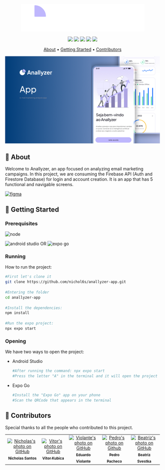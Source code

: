 [FIGMA_BADGE]: https://img.shields.io/badge/Check%20out%20our%20prototype-A259FF?style=for-the-badge&logo=figma&logoColor=white
[FIGMA_URL]: https://www.figma.com/file/oL167JVtoKgnQxj8vruw1R/Anallyzer-app-Prototype?type=design&node-id=0%3A1&mode=design&t=9Vkd9DS067MW0VHq-1

<div align="center">
  <img src="src/assets/anallyzer-logo.png">
</div>

<p align="center">
  <img src="https://img.shields.io/badge/REACT%20NATIVE-61DAFB?style=for-the-badge&logo=react&logoColor=blue">
  <img src="https://img.shields.io/badge/EXPO-white?style=for-the-badge&logo=expo&logoColor=black">
  <img src="https://img.shields.io/badge/TYPESCRIPT-%233178C6?style=for-the-badge&logo=typescript&logoColor=white">
  <img src="https://img.shields.io/badge/JAVASCRIPT-%23F7DF1E?style=for-the-badge&logo=javascript&logoColor=black">
  <img src="https://img.shields.io/badge/NATIVEWIND-38B2AC?style=for-the-badge&logo=tailwindcss&logoColor=white">
</p>

<p align="center">
  <a href="#about">About</a> • 
  <a href="#started">Getting Started</a> • 
  <a href="#colab">Contributors</a>
</p>

![alt img](src/assets/anallyzer-cover.png)

<h2 id="about">📌 About</h2>

Welcome to Anallyzer, an app focused on analyzing email marketing campaigns.
In this project, we are consuming the Firebase API (Auth and Firestore Database) for login and account creation. It is an app that has 5 functional and navigable screens.

[![figma][FIGMA_BADGE]][FIGMA_URL]

<h2 id="started">🚀 Getting Started</h2>

<h3>Prerequisites</h3>

![node](https://img.shields.io/badge/NODE.JS-black?style=for-the-badge&logo=nodedotjs&logoColor=green)

![android studio](https://img.shields.io/badge/ANDROID%20STUDIO-black?style=for-the-badge&logo=android-studio&logoColor=white) OR ![expo go](https://img.shields.io/badge/Expo%20Go-black?style=for-the-badge&logo=expo&logoColor=white)


<h3>Running</h3>

How to run the project:

```bash
#First let's clone it
git clone https://github.com/nichol6s/anallyzer-app.git

#Entering the folder
cd anallyzer-app

#Install the dependencies:
npm install

#Run the expo project:
npx expo start
```

<h3>Opening</h3>

We have two ways to open the project:
- Android Studio

  ```bash
  #After running the command: npx expo start
  #Press the letter "A" in the terminal and it will open the project in the android studio emulator
  ```
- Expo Go 
  ```bash
  #Install the "Expo Go" app on your phone
  #Scan the QRCode that appears in the terminal
  ```
  
<h2 id="colab">🤝 Contributors</h2>

Special thanks to all the people who contributed to this project.

<table>
  <tr>
    <td align="center">
      <a href="https://github.com/nichol6s">
        <img src="https://avatars.githubusercontent.com/u/105325313?v=4" width="115px;" alt="Nicholas's photo on GitHub"/><br>
        <sub>
          <strong>Nicholas Santos</strong>
        </sub>
      </a>
    </td>
    <td align="center">
      <a href="https://github.com/VitorKubica">
        <img src="https://avatars.githubusercontent.com/u/107961081?v=4" width="115px;" alt="Vitor's photo on GitHub"/><br>
        <sub>
          <strong>Vitor Kubica</strong>
        </sub>
      </a>
    </td>
    <td align="center">
      <a href="https://github.com/DuduViolante">
        <img src="https://avatars.githubusercontent.com/u/126472870?v=4" width="115px;" alt="Violante's photo on GitHub"/><br>
        <sub>
          <strong>Eduardo Violante</strong>
        </sub>
      </a>
    </td>
    <td align="center">
      <a href="https://github.com/pedrocpacheco">
        <img src="https://avatars.githubusercontent.com/u/112909829?v=4" width="115px;" alt="Pedro's photo on Github"/><br>
        <sub>
          <strong>Pedro Pacheco</strong>
        </sub>
      </a>
    </td>
    <td align="center">
        <a href="https://github.com/biasvestka">
        <img src="https://avatars.githubusercontent.com/u/126726456?v=4" width="115px;" alt="Beatriz's photo on GitHub"/><br>
        <sub>
            <strong>Beatriz Svestka</strong>
        </sub>
      </a>
    </td>
  </tr>
</table>